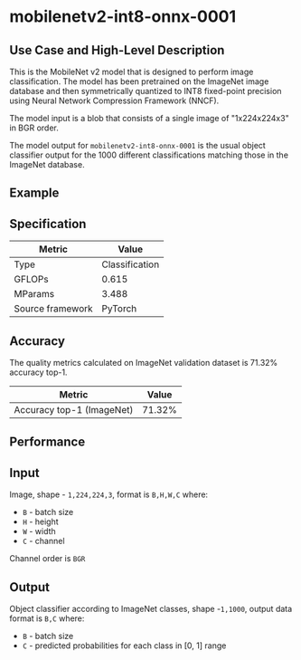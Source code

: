 # mobilenetv2-int8-onnx-0001

## Use Case and High-Level Description

This is the MobileNet v2 model that is designed to perform image classification. The model has been pretrained on the ImageNet image database and then symmetrically quantized to INT8 fixed-point precision using Neural Network Compression Framework (NNCF).  

The model input is a blob that consists of a single image of "1x224x224x3" in BGR order.

The model output for `mobilenetv2-int8-onnx-0001` is the usual object classifier output for the 1000 different classifications matching those in the ImageNet database.

## Example

## Specification

| Metric            | Value         |
|-------------------|---------------|
| Type              | Classification|
| GFLOPs            | 0.615 |
| MParams           | 3.488 |
| Source framework  | PyTorch    |

## Accuracy

The quality metrics calculated on ImageNet validation dataset is 71.32% accuracy top-1.

| Metric                    | Value         |
|---------------------------|---------------|
| Accuracy top-1 (ImageNet) |         71.32% |

## Performance

## Input

Image, shape - `1,224,224,3`, format is `B,H,W,C` where:

- `B` - batch size
- `H` - height
- `W` - width
- `C` - channel

Channel order is `BGR`

## Output

Object classifier according to ImageNet classes, shape -`1,1000`, output data format is `B,C` where:

- `B` - batch size
- `C` - predicted probabilities for each class in  [0, 1] range

